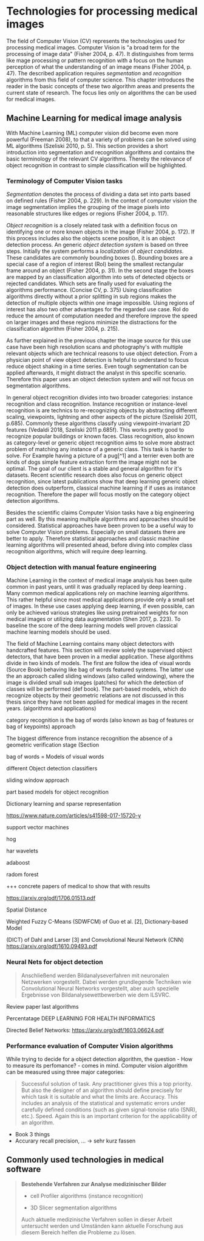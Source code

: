 # Technologies for processing medical images 

The field of Computer Vision (CV) represents the technologies used for processing medical images. Computer Vision is "a broad term for the processing of image data" (Fisher 2004, p. 47). It distinguishes from terms like mage processing or pattern recognition with a focus on the human perception of what the understanding of an image means  (Fisher 2004, p. 47). 
The described application requires *segmentation* and *recognition* algorithms from this field of computer science. This chapter introduces the reader in the basic concepts of these two algorithm areas and presents the current state of research. The focus lies only on algorithms the can be used for medical images.

<!-- The foundation for this chapter is build on an extensive literature review, using the databases of arvix and google scholar. The literature review does focus on CV algorithms and known medical applications. -->

## Machine Learning for medical image analysis 

With Machine Learning (ML) computer vision did become even more powerful (Freeman 2008), to that a variety of problems can be solved using ML algorithms (Szeliski 2010, p. 5). This section provides a short introduction into segmentation and recognition algorithms and contains the  basic terminology of the relevant CV algorithms. Thereby the relevance of object recognition in contrast to simple classification will be highlighted. <!-- The presented knowledge is a compilation from standard computer vision literature, for more detailed explainations please consult the books of .. -->

### Terminology of Computer Vision tasks

*Segmentation* denotes the process of dividing a data set into parts based on defined rules (Fisher 2004, p. 229). In the context of computer vision the image segmentation implies the grouping of the image pixels into reasonable structures like edges or regions (Fisher 2004, p. 117). <!--, the regions are also called segments (Concise CV, p. 167). Concise CV sees only regions as segmentation-->

*Object recognition* is a closely related task with a definition focus on identifying one or more known objects in the image (Fisher 2004, p. 172). If this process includes also the objects scene position, it is an object detection process. An generic *object detection system* is based on three steps. Initially the system performs a *localization* of *object candidates*. These candidates are commonly bounding boxes (<!-- source paper with link for prove that common -->). Bounding boxes are a special case of a region of interest (RoI) being the smallest rectangular frame around an object  (Fisher 2004, p. 31). In the second stage the boxes are mapped by an classification algorithm into sets of detected objects or rejected candidates. Which sets are finally used for evaluating the algorithms performance. (Concise CV, p. 375)
Using classification algorithms directly without a prior splitting in sub regions makes the detection of multiple objects within one image impossible. Using regions of interest has also two other advantages for the regarded use case. RoI do reduce the amount of computation needed and therefore improve the speed on larger images and these regions minimize the distractions for the classification algorithm (Fisher 2004, p. 215). 

As further explained in the previous chapter the image source for this use case have been high resolution scans and photography's with multiple relevant objects which are technical reasons to use object detection. From a physician point of view object detection is helpful to understand to focus reduce object shaking in a time series. Even tough segmentation can be applied afterwards, it might distract the analyst in this specific scenario. Therefore this paper uses an object detection system and will not focus on segmentation algorithms. <!--source + nicht gut durchgebründet, da use case unklar-->

In general object recognition divides into two broader categories: instance recognition and class recognition. 
Instance recognition or instance-level recognition  is are technics to re-recognizing objects by abstracting different scaling, viewpoints, lightning and other aspects of the picture (Szeliski 2011, p.685). Commonly these algorithms classify using viewpoint-invariant 2D features (Vedaldi 2018, Szeliski 2011 p.685f).  This works pretty good to recognize popular buildings or known faces. <!--but for faces = limitation source Google Googles key point extraction-->
Class recognition, also known as category-level or generic object recognition aims to solve more abstract problem of matching any instance of a generic class. This task is harder to solve. For Example having a picture of a pug[^1] and a terrier even both are kinds of dogs simple feature extraction form the image might not be optimal.
The goal of our client is a stable and general algorithm for it's datasets. 
Recent scientific research does also focus on generic object recognition, since latest publications show that deep learning generic object detection does outperform, classical machine learning if if uses as instance recognition. Therefore the paper will focus mostly on the category object detection algorithms. 

Besides the scientific claims Computer Vision tasks have a big engineering part as well. By this meaning multiple algorithms and approaches should be considered. Statistical approaches have been proven to be a useful way to solve Computer Vision problems. Especially on small datasets there are better to apply<!--source ML vs deep learning-->. Therefore statistical approaches and classic machine learning algorithms will presented ahead, before diving into complex class recognition algorithms, which will require deep learning. <!-- ML = only instance recognition--> <!-- compare ML and DL also to understand heading--> <!-- or more likely supervised vs. unsupervised -->

### Object detection with manual feature engineering

Machine Learning in the context of medical image analysis has been quite common in past years, until it was gradually replaced by deep learning <!--source-->. Many common medical applications rely on machine learning algorithms.<!-- name some example + they have to be common + paper of methods --> This rather helpful since most medical applications provide only a small set of images.<!--medical image database, for validation --> In these use cases applying deep learning, if even possible, can only be achieved various strategies like using pretrained weights for non medical images or utilizing data augmentation (Shen 2017, p. 223). To baseline the score of the deep learning models well proven classical machine learning models should be used.

The field of Machine Learning contains many object detectors with handcrafted features. This section will review solely the supervised object detectors, that have been proven in a medial application. <!-- handcrafted vs supervised-->
These algorithms divide in two kinds of models. The first are follow the idea of visual words (Source Book) behaving like bag of words featured systems. The latter use the an approach called sliding windows (also called windowing), where the image is divided small sub images (patches) for which the detection of classes will be performed (def book). <!-- define patches--> The part-based models, which do recognize objects by their geometric relations are not discussed in this thesis since they have not been applied for medical images in the recent years. (algorithms and applications)

category recognition is the bag of words (also known as
bag of features or bag of keypoints) approach <!-- image from book ? -->

The biggest difference from
instance recognition the absence of a geometric verification stage (Section

bag of words = Models of visual words

different Object detection classifiers

sliding window approach

part based models for object recognition

Dictionary learning and sparse representation  

https://www.nature.com/articles/s41598-017-15720-y

support vector machines

hog

har wavelets

adaboost

radom forest

+++ concrete papers of medical to show that with results

https://arxiv.org/pdf/1706.01513.pdf

Spatial Distance

Weighted Fuzzy C-Means (SDWFCM) of Guo et al. [2], Dictionary-based Model

(DICT) of Dahl and Larser [3] and Convolutional Neural Network (CNN) https://arxiv.org/pdf/1610.09493.pdf

<!-- WTF do with recognition with segmentation even since segmentation is a common technique you can create bounding boxes from segmentation -->

<!-- Instance aware segmentation is relevant -->

### Neural Nets for object detection

> Anschließend werden Bildanalyseverfahren mit neuronalen Netzwerken vorgestellt. Dabei werden grundlegende Techniken wie Convolutional Neural Networks vorgestellt, aber auch spezielle Ergebnisse von Bildanalysewettbewerben wie dem ILSVRC.

Review paper last algorithms

Percentatage DEEP LEARNING FOR HEALTH INFORMATICS

Directed Belief Networks: https://arxiv.org/pdf/1603.06624.pdf

### Performance evaluation of Computer Vision algorithms



While trying to decide for a object detection algorithm, the question - How to measure its perfomance? - comes in mind. Computer vision algorithm can be measured using three major categories: 

> Successful solution of task. Any practitioner gives this a top priority.
> But also the designer of an algorithm should define precisely for
> which task it is suitable and what the limits are.
> Accuracy. This includes an analysis of the statistical and systematic
> errors under carefully defined conditions (such as given signal-tonoise
> ratio (SNR), etc.).
> Speed. Again this is an important criterion for the applicability of an
> algorithm.

- Book 3 things
- Accurary recall precision, ... -> sehr kurz fassen

## Commonly used technologies in medical software

> **Bestehende Verfahren zur Analyse medizinischer Bilder**
>
> - cell Profiler algorithms (instance recognition)
>
> - 3D Slicer segmentation algorithms
>
> Auch aktuelle medizinische Verfahren sollen in dieser Arbeit untersucht werden und Umständen kann aktuelle Forschung aus diesem Bereich helfen die Probleme zu lösen.
